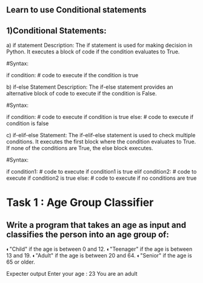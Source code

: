 ## Learn to use Conditional statements 

## 1)Conditional Statements:
a) if statement
Description:
The if statement is used for making decision in Python.
It executes a block of code if the condition evaluates to True.

#Syntax:

if condition:
    # code to execute if the condition is true

b) if-else Statement
Description:
The if-else statement provides an alternative block of code to execute if the condition is False.

#Syntax:

if condition:
    # code to execute if condition is true
else:
    # code to execute if condition is false

c) if-elif-else Statement:
The if-elif-else statement is used to check multiple conditions. It executes the first block where the condition evaluates to True. If none of the conditions are True, the else block executes.

#Syntax:

if condition1:
    # code to execute if condition1 is true
elif condition2:
    # code to execute if condition2 is true
else:
    # code to execute if no conditions are true

# Task 1 : Age Group Classifier
## Write a program that takes an age as input and classifies the person into an age group of:

◐"Child" if the age is between 0 and 12.
◐"Teenager" if the age is between 13 and 19.
◐"Adult" if the age is between 20 and 64.
◐"Senior" if the age is 65 or older.

Expecter output
Enter your age : 23
You are an adult
